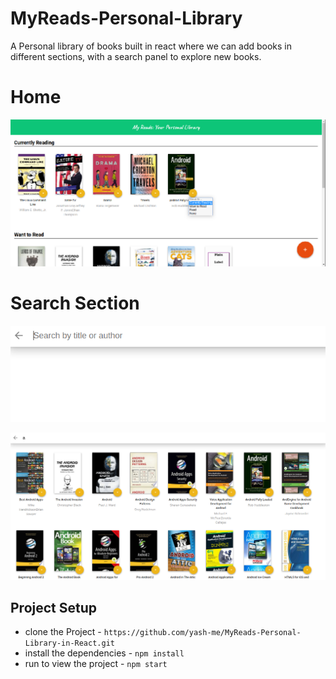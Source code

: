 # MyReads-Personal-Library

A Personal library of books built in react where we can add books in different sections, with a search panel to explore new books.

# Home

![](https://raw.githubusercontent.com/yash-me/MyReads-Personal-Library-in-React/master/home.png)

# Search Section

![](https://raw.githubusercontent.com/yash-me/MyReads-Personal-Library-in-React/master/search1.png)


![](https://raw.githubusercontent.com/yash-me/MyReads-Personal-Library-in-React/master/search.png)


## Project Setup

* clone the Project - `https://github.com/yash-me/MyReads-Personal-Library-in-React.git`
* install the dependencies - `npm install`
* run to view the project - `npm start`
